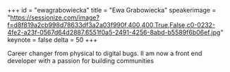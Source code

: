 ﻿+++
id = "ewagrabowiecka"
title = "Ewa Grabowiecka"
speakerimage = "https://sessionize.com/image?f=d8f819a2cb998d78633df3a2a03f990f,400,400,True,False,c0-0232-4fe2-a23f-0567d64d2887.6551f0a5-2491-4256-8abd-b5589f6b06ef.jpg"
keynote = false
delta = 50
+++

Career changer from physical to digital bugs. II am now a front end developer with a passion for building communities 
